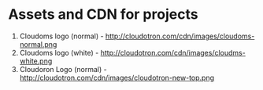 # Assets and CDN for projects
1. Cloudoms logo (normal) - http://cloudotron.com/cdn/images/cloudoms-normal.png
2. Cloudoms logo (white) - http://cloudotron.com/cdn/images/cloudms-white.png
3. Cloudoron Logo (normal) - http://cloudotron.com/cdn/images/cloudotron-new-top.png
